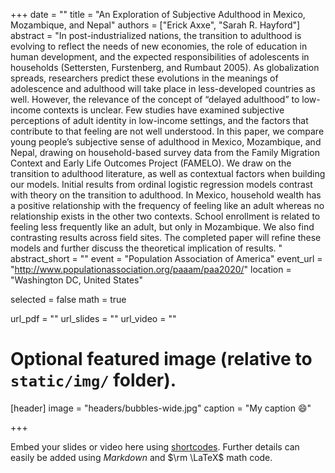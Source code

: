 +++
date = ""
title = "An Exploration of Subjective Adulthood in Mexico, Mozambique, and Nepal"
authors = ["Erick Axxe", "Sarah R. Hayford"]
abstract = "In post-industrialized nations, the transition to adulthood is evolving to reflect the needs of new economies, the role of education in human development, and the expected responsibilities of adolescents in households (Settersten, Furstenberg, and Rumbaut 2005). As globalization spreads, researchers predict these evolutions in the meanings of adolescence and adulthood will take place in less-developed countries as well. However, the relevance of the concept of “delayed adulthood” to low-income contexts is unclear. Few studies have examined subjective perceptions of adult identity in low-income settings, and the factors that contribute to that feeling are not well understood. In this paper, we compare young people’s subjective sense of adulthood in Mexico, Mozambique, and Nepal, drawing on household-based survey data from the Family Migration Context and Early Life Outcomes Project (FAMELO). We draw on the transition to adulthood literature, as well as contextual factors when building our models. Initial results from ordinal logistic regression models contrast with theory on the transition to adulthood. In Mexico, household wealth has a positive relationship with the frequency of feeling like an adult whereas no relationship exists in the other two contexts. School enrollment is related to feeling less frequently like an adult, but only in Mozambique. We also find contrasting results across field sites. The completed paper will refine these models and further discuss the theoretical implication of results. "
abstract_short = ""
event = "Population Association of America"
event_url = "http://www.populationassociation.org/paaam/paa2020/"
location = "Washington DC, United States"

selected = false
math = true

url_pdf = ""
url_slides = ""
url_video = ""

# Optional featured image (relative to `static/img/` folder).
[header]
image = "headers/bubbles-wide.jpg"
caption = "My caption :smile:"

+++

Embed your slides or video here using [shortcodes](https://gcushen.github.io/hugo-academic-demo/post/writing-markdown-latex/). Further details can easily be added using *Markdown* and $\rm \LaTeX$ math code. 